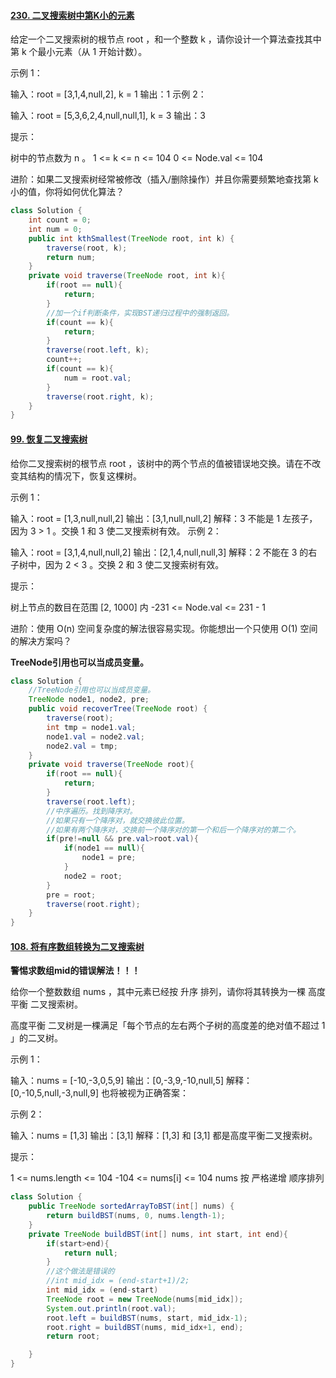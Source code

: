 #### [230. 二叉搜索树中第K小的元素](https://leetcode-cn.com/problems/kth-smallest-element-in-a-bst/)

给定一个二叉搜索树的根节点 root ，和一个整数 k ，请你设计一个算法查找其中第 k 个最小元素（从 1 开始计数）。

 

示例 1：


输入：root = [3,1,4,null,2], k = 1
输出：1
示例 2：


输入：root = [5,3,6,2,4,null,null,1], k = 3
输出：3




提示：

树中的节点数为 n 。
1 <= k <= n <= 104
0 <= Node.val <= 104


进阶：如果二叉搜索树经常被修改（插入/删除操作）并且你需要频繁地查找第 k 小的值，你将如何优化算法？



```java
class Solution {
    int count = 0;
    int num = 0;
    public int kthSmallest(TreeNode root, int k) {
        traverse(root, k);
        return num;
    }
    private void traverse(TreeNode root, int k){
        if(root == null){
            return;
        }
        //加一个if判断条件，实现BST递归过程中的强制返回。
        if(count == k){
            return;
        }
        traverse(root.left, k);
        count++;
        if(count == k){
            num = root.val;
        }
        traverse(root.right, k);
    }
}
```



#### [99. 恢复二叉搜索树](https://leetcode-cn.com/problems/recover-binary-search-tree/)

给你二叉搜索树的根节点 root ，该树中的两个节点的值被错误地交换。请在不改变其结构的情况下，恢复这棵树。

 

示例 1：


输入：root = [1,3,null,null,2]
输出：[3,1,null,null,2]
解释：3 不能是 1 左孩子，因为 3 > 1 。交换 1 和 3 使二叉搜索树有效。
示例 2：


输入：root = [3,1,4,null,null,2]
输出：[2,1,4,null,null,3]
解释：2 不能在 3 的右子树中，因为 2 < 3 。交换 2 和 3 使二叉搜索树有效。


提示：

树上节点的数目在范围 [2, 1000] 内
-231 <= Node.val <= 231 - 1


进阶：使用 O(n) 空间复杂度的解法很容易实现。你能想出一个只使用 O(1) 空间的解决方案吗？

**TreeNode引用也可以当成员变量。**

```java
class Solution {
    //TreeNode引用也可以当成员变量。
    TreeNode node1, node2, pre;
    public void recoverTree(TreeNode root) {
        traverse(root);
        int tmp = node1.val;
        node1.val = node2.val;
        node2.val = tmp;
    }
    private void traverse(TreeNode root){
        if(root == null){
            return;
        }
        traverse(root.left);
        //中序遍历。找到降序对。
        //如果只有一个降序对，就交换彼此位置。
        //如果有两个降序对，交换前一个降序对的第一个和后一个降序对的第二个。
        if(pre!=null && pre.val>root.val){
            if(node1 == null){
                node1 = pre;
            }
            node2 = root;
        }
        pre = root;
        traverse(root.right);    
    }
}
```



#### [108. 将有序数组转换为二叉搜索树](https://leetcode-cn.com/problems/convert-sorted-array-to-binary-search-tree/)

**警惕求数组mid的错误解法！！！**

给你一个整数数组 nums ，其中元素已经按 升序 排列，请你将其转换为一棵 高度平衡 二叉搜索树。

高度平衡 二叉树是一棵满足「每个节点的左右两个子树的高度差的绝对值不超过 1 」的二叉树。

 

示例 1：


输入：nums = [-10,-3,0,5,9]
输出：[0,-3,9,-10,null,5]
解释：[0,-10,5,null,-3,null,9] 也将被视为正确答案：

示例 2：


输入：nums = [1,3]
输出：[3,1]
解释：[1,3] 和 [3,1] 都是高度平衡二叉搜索树。


提示：

1 <= nums.length <= 104
-104 <= nums[i] <= 104
nums 按 严格递增 顺序排列

```java
class Solution {
    public TreeNode sortedArrayToBST(int[] nums) {
        return buildBST(nums, 0, nums.length-1);
    }
    private TreeNode buildBST(int[] nums, int start, int end){
        if(start>end){
            return null;
        }
        //这个做法是错误的
        //int mid_idx = (end-start+1)/2;
        int mid_idx = (end-start)
        TreeNode root = new TreeNode(nums[mid_idx]);
        System.out.println(root.val);
        root.left = buildBST(nums, start, mid_idx-1);
        root.right = buildBST(nums, mid_idx+1, end);
        return root;

    }
}
```

